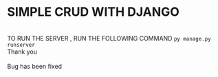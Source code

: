 # SIMPLE CRUD WITH DJANGO 
<br/>TO RUN THE SERVER ,  RUN THE FOLLOWING COMMAND 
`py manage.py runserver`<br/> Thank you 
<br/>
<br/>
Bug has been fixed
